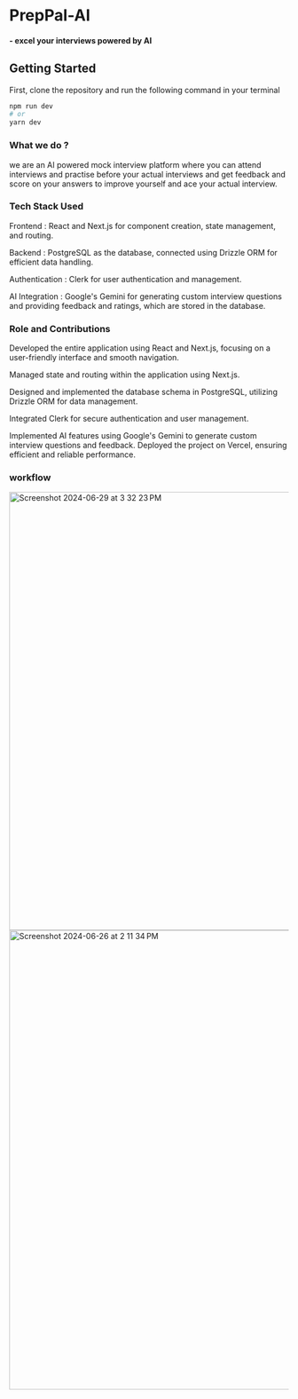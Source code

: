 # PrepPal-AI
#### - excel your interviews powered by AI 

## Getting Started

First, clone the repository and run the following command in your terminal 

```bash
npm run dev
# or
yarn dev
```

### What we do ?

we are an AI powered mock interview platform where you can attend interviews and practise before your actual interviews and get feedback and score on your answers to improve yourself and ace your actual interview.

### Tech Stack Used 

Frontend : React and Next.js for component creation, state management, and routing.

Backend : PostgreSQL as the database, connected using Drizzle ORM for efficient data handling.

Authentication : Clerk for user authentication and management.

AI Integration : Google's Gemini for generating custom interview questions and providing feedback and ratings, which are stored in the database.

### Role and Contributions

Developed the entire application using React and Next.js, focusing on a user-friendly interface and smooth navigation.

Managed state and routing within the application using Next.js.

Designed and implemented the database schema in PostgreSQL, utilizing Drizzle ORM for data management.

Integrated Clerk for secure authentication and user management.

Implemented AI features using Google's Gemini to generate custom interview questions and feedback.
Deployed the project on Vercel, ensuring efficient and reliable performance.

 
### workflow 

<img width="790" alt="Screenshot 2024-06-29 at 3 32 23 PM" src="https://drive.google.com/file/d/1I7amTnH_MUbulW4Tq2CagfpgtYDeCct9/view?usp=sharing">
<img width="828" alt="Screenshot 2024-06-26 at 2 11 34 PM" src="https://drive.google.com/file/d/1rXg4QDCPTv1he-G32sOO8XBU5Z1iKtld/view?usp=sharing">

